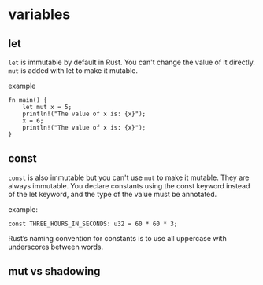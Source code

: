 # variables

## let

`let` is immutable by default in Rust. You can't change the value of it directly.
`mut` is added with let to make it mutable.

example
```
fn main() {
    let mut x = 5;
    println!("The value of x is: {x}");
    x = 6;
    println!("The value of x is: {x}");
}
```

## const

`const` is also immutable but you can't use `mut` to make it mutable. They are always immutable.
You declare constants using the const keyword instead of the let keyword, and the type of the value must be annotated.

example:
```
const THREE_HOURS_IN_SECONDS: u32 = 60 * 60 * 3;
```

Rust’s naming convention for constants is to use all uppercase with underscores between words.

## mut vs shadowing